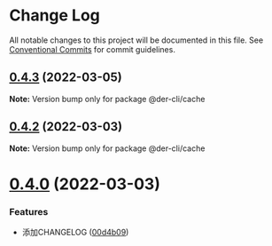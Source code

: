 # Change Log

All notable changes to this project will be documented in this file.
See [Conventional Commits](https://conventionalcommits.org) for commit guidelines.

## [0.4.3](https://github.com/der-cli/der-cli/compare/v0.4.2...v0.4.3) (2022-03-05)

**Note:** Version bump only for package @der-cli/cache





## [0.4.2](https://github.com/der-cli/der-cli/compare/v0.4.1...v0.4.2) (2022-03-03)

**Note:** Version bump only for package @der-cli/cache





# [0.4.0](https://github.com/der-cli/der-cli/compare/v0.3.3...v0.4.0) (2022-03-03)


### Features

* 添加CHANGELOG ([00d4b09](https://github.com/der-cli/der-cli/commit/00d4b09d2b31334b6ac5cd0b136074b09f245699))
